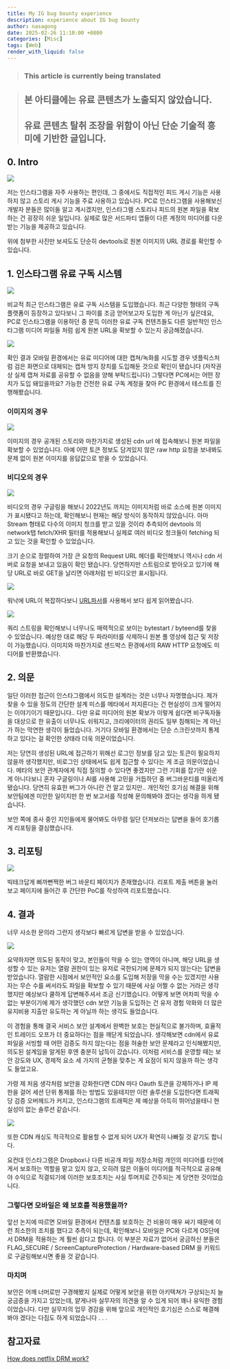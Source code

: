 ```yaml
---
title: My IG bug bounty experience
description: experience about IG bug bounty
author: nasagong
date: 2025-02-26 11:10:00 +0800
categories: [Misc]
tags: [Web]
render_with_liquid: false
---
```


> ### This article is currently being translated

> ## 본 아티클에는 유료 콘텐츠가 노출되지 않았습니다. 
> ## 유료 콘텐츠 탈취 조장을 위함이 아닌 단순 기술적 흥미에 기반한 글입니다.<br/>

## 0. Intro


![](/assets/img/2025-02-26-16-06-02.png)

저는 인스타그램을 자주 사용하는 편인데, 그 중에서도 직접적인 피드 게시 기능은 사용하지 않고 스토리 게시 기능을 주료 사용하고 있습니다. 
PC로 인스타그램을 사용해보신 개발자 분들은 많이들 알고 계시겠지만, 인스타그램 스토리나 피드의 원본 파일을 확보하는 건 굉장히 쉬운 일입니다. 실제로 많은 서드파티 앱들이 다른 계정의 미디어를 다운받는 기능을 제공하고 있습니다.

위에 첨부한 사진만 보셔도도 단순히 devtools로 원본 이미지의 URL 경로를 확인할 수 있습니다. 

## 1. 인스타그램 유료 구독 시스템

![](/assets/img/2025-02-26-16-09-13.png)

비교적 최근 인스타그램은 유료 구독 시스템을 도입했습니다. 최근 다양한 형태의 구독 플랫폼이 등장하고 있다보니 그 파이를 조금 얻어보고자 도입한 게 아닌가 싶은데요, PC로 인스타그램을 이용하던 중 문득 이러한 유료 구독 컨텐츠들도 다른 일반적인 인스타그램 미디어 파일들 처럼 쉽게 원본 URL을 확보할 수 있는지 궁금해졌습니다.

![](/assets/img/2025-02-26-16-18-52.png)

확인 결과 모바일 환경에서는 유료 미디어에 대한 캡쳐/녹화를 시도할 경우 넷플릭스처럼 검은 화면으로 대체되는 캡쳐 방지 장치를 도입해둔 것으로 확인이 됐습니다 (저작권 상 실제 캡쳐 자료를 공유할 수 없음을 양해 부탁드립니다) 그렇다면 PC에서는 어떤 장치가 도입 돼있을까요? 가능한 건전한 유료 구독 계정을 찾아 PC 환경에서 테스트를 진행해봤습니다.

### 이미지의 경우

![](/assets/img/2025-02-26-16-24-49.png)

이미지의 경우 공개된 스토리와 마찬가지로 생성된 cdn url 에 접속해보니 원본 파일을 확보할 수 있었습니다. 아예 어떤 토큰 정보도 담겨있지 않은 raw http 요청을 보내봐도 문제 없이 원본 이미지를 응답값으로 받을 수 있었습니다.

### 비디오의 경우

![](/assets/img/2025-02-26-16-26-54.png)

비디오의 경우 구글링을 해보니 2022년도 까지는 이미지처럼 바로 소스에 원본 이미지가 표시됐다고 하는데, 확인해보니 현재는 해당 방식이 동작하지 않았습니다. 아마 Stream 형태로 다수의 이미지 청크를 받고 있을 것이라 추측되어 devtools 의 network탭 fetch/XHR 필터를 적용해보니 실제로 여러 비디오 청크들이 fetching 되고 있는 것을 확인할 수 있었습니다.

크기 순으로 정렬하여 가장 큰 요청의 Request URL 헤더를 확인해보니 역시나 cdn 서버로 요청을 보내고 있음이 확인 됐습니다. 당연하지만 스트림으로 받아오고 있기에 해당 URL로 바로 GET을 날리면 아래처럼 빈 비디오만 표시됩니다.

![](/assets/img/2025-02-26-16-30-32.png)

워낙에 URL이 복잡하다보니 [URL파서](https://www.freeformatter.com/url-parser-query-string-splitter.html)를 사용해서 보다 쉽게 읽어봤습니다.

![](/assets/img/2025-02-26-16-32-37.png)

쿼리 스트링을 확인해보니 너무나도 매력적으로 보이는 bytestart / byteend를 찾을 수 있었습니다.
예상한 대로 해당 두 파라미터를 삭제하니 원본 풀 영상에 접근 및 저장이 가능했습니다.
이미지와 마찬가지로 샌드박스 환경에서의 RAW HTTP 요청에도 미디어를 반환했습니다.

## 2. 의문

일단 이러한 접근이 인스타그램에서 의도한 설계라는 것은 너무나 자명했습니다. 제가 찾을 수 있을 정도의 간단한 설계 미스를
메타에서 저지른다는 건 현실성이 크게 떨어지는 이야기이기 때문입니다.. 다만 유료 미디어의 원본 확보가 이렇게 쉽다면 비구독자들을 대상으로 한
유출이 너무나도 쉬워지고, 크리에이터의 권리도 일부 침해되는 게 아닌가 하는 막연한 생각이 들었습니다. 거기다 모바일 환경에서는 단순 스크린샷까지 통제하고 있다는 걸 확인한 상태라 더욱 의문이었습니다.

저는 당연히 생성된 URL에 접근하기 위해선 로그인 정보를 담고 있는 토큰이 필요하지 않을까 생각했지만, 비로그인 상태에서도 쉽게 접근할 수 있다는 게 조금 의문이었습니다.
메타의 보안 관계자에게 직접 질의할 수 있다면 좋겠지만 그런 기회를 잡기란 쉬운 게 아니다보니 혼자 구글링이나 AI를 사용해 고민을 거듭하던 중 버그바운티를 떠올리게 됐습니다.
당연히 유효한 버그가 아니란 건 알고 있지만.. 개인적인 호기심 해결을 위해 보안팀에겐 미안한 일이지만 한 번 보고서를 작성해 문의해봐야 겠다는 생각을 하게 됐습니다.

보안 쪽에 종사 중인 지인들에게 물어봐도 아무렴 일단 던져보라는 답변을 들어 호기롭게 리포팅을 결심했습니다.

## 3. 리포팅

![](/assets/img/2025-02-26-16-42-23.png)

빅테크답게 삐까뻔쩍한 버그 바운티 페이지가 존재했습니다. 리포트 제출 버튼을 눌러 보고 페이지에 들어간 후 간단한 PoC를 작성하여 리포트했습니다.

## 4. 결과

너무 사소한 문의라 그런지 생각보다 빠르게 답변을 받을 수 있었습니다.

![](/assets/img/2025-02-26-16-47-28.png)

요약하자면 의도된 동작이 맞고, 본인들이 막을 수 있는 영역이 아니며, 해당 URL을 생성할 수 있는 유저는 열람 권한이 있는 유저로 국한되기에 문제가 되지 않는다는 답변을 받았습니다.
열람한 시점에서 보안적인 요소를 도입해 저장을 막을 수는 있겠지만 사용자는 무슨 수를 써서라도 파일을 확보할 수 있기 때문에 사실 어쩔 수 없는 거라곤 생각했지만 예상보다 쿨하게 답변해주셔서 조금 신기했습니다.
어떻게 보면 어차피 막을 수 없는 부분이기에 제가 생각했던 cdn 보안 기능을 도입하는 건 유저 경험 악화와 더 많은 유지비용 지출만 유도하는 게 아닐까 하는 생각도 들었습니다.

이 경험을 통해 결국 서비스 보안 설계에서 완벽한 보호는 현실적으로 불가하며, 효율적인 트레이드 오프가 더 중요하다는 점을 깨닫게 되었습니다.
생각해보면 cdn에서 유료 파일을 서빙할 때 어떤 검증도 하지 않는다는 점을 허술한 보안 문제라고 인식해봤지만, 의도된 설계임을 알게된 후엔 충분히 납득이 갔습니다.
이처럼 서비스를 운영할 때는 보안 강도와 UX, 경제적 요소 세 가지의 균형을 맞추는 게 요점이 되지 않을까 하는 생각도 들었고요.

가령 제 처음 생각처럼 보안을 강화한다면 CDN 마다 Oauth 토큰을 강제하거나 IP 제한을 걸어 세션 단위 통제를 하는 방법도 있을테지만
이런 솔루션을 도입한다면 트래픽당 검증 오버헤드가 커지고, 인스타그램의 트래픽은 제 예상을 아득히 뛰어넘을테니 현실성이 없는 솔루션 같습니다.

![](/assets/img/2025-02-26-16-58-37.png)

또한 CDN 캐싱도 적극적으로 활용할 수 없게 되어 UX가 확연히 나빠질 것 같기도 합니다.

요컨대 인스타그램은 Dropbox나 다른 비공개 파일 저장소처럼 개인의 미디어를 타인에게서 보호하는 역할을 맡고 있지 않고,
오히려 많은 이들이 미디어를 적극적으로 공유해야 수익으로 직결되기에 이러한 보호조치는 사실 투머치로 간주되는 게 당연한 것이었습니다.

### 그렇다면 모바일은 왜 보호를 적용했을까?

앞선 논지에 따르면 모바일 환경에서 컨텐츠를 보호하는 건 비용이 매우 싸기 때문에 이런 최소한의 조치를 했다고 추측이 되는데,
확인해보니 모바일은 PC와 다르게 OS단에서 DRM을 적용하는 게 훨씬 쉽다고 합니다. 이 부분은 자료가 없어서 궁금하신 분들은
FLAG_SECURE / ScreenCaptureProtection / Hardware-based DRM 을 키워드로 구글링해보시면 좋을 것 같습니다.

### 마치며 

보안은 어깨 너머로만 구경해봤지 실제로 어떻게 보안을 위한 아키텍쳐가 구상되는지 늘 궁금증을 가지고 있었는데, 얕게나마 실무자의 의견을 알 수 있게 되어 꽤나 유익한 경험이었습니다.
다만 실무자의 업무 경감을 위해 앞으로 개인적인 호기심은 스스로 해결해봐야 겠다는 다짐도 하게 되었습니다 . . . 

## 참고자료

[How does netflix DRM work?](https://www.reddit.com/r/webdev/comments/3p8bos/how_does_netflix_drm_work/)